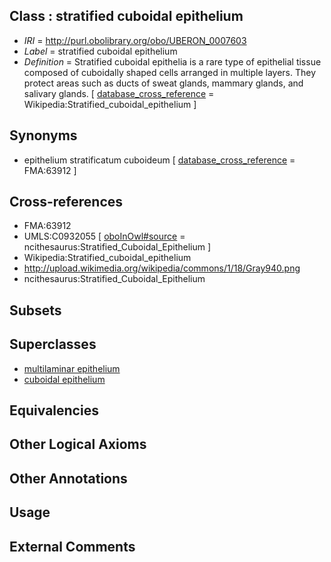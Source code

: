 
## Class : stratified cuboidal epithelium

 * *IRI* = http://purl.obolibrary.org/obo/UBERON_0007603
 * *Label* = stratified cuboidal epithelium
 * *Definition* = Stratified cuboidal epithelia is a rare type of epithelial tissue composed of cuboidally shaped cells arranged in multiple layers. They protect areas such as ducts of sweat glands, mammary glands, and salivary glands. [ [database_cross_reference](../../ef/oboInOwl#hasDbXref.md) = Wikipedia:Stratified_cuboidal_epithelium ]

## Synonyms

 * epithelium stratificatum cuboideum [ [database_cross_reference](../../ef/oboInOwl#hasDbXref.md) = FMA:63912 ]

## Cross-references

 * FMA:63912
 * UMLS:C0932055 [ [oboInOwl#source](../../ce/oboInOwl#source.md) = ncithesaurus:Stratified_Cuboidal_Epithelium ]
 * Wikipedia:Stratified_cuboidal_epithelium
 * http://upload.wikimedia.org/wikipedia/commons/1/18/Gray940.png
 * ncithesaurus:Stratified_Cuboidal_Epithelium

## Subsets


## Superclasses

 * [multilaminar epithelium](../../UBERON/86/UBERON_0000486.md)
 * [cuboidal epithelium](../../UBERON/77/UBERON_0010077.md)

## Equivalencies


## Other Logical Axioms


## Other Annotations


## Usage


## External Comments

